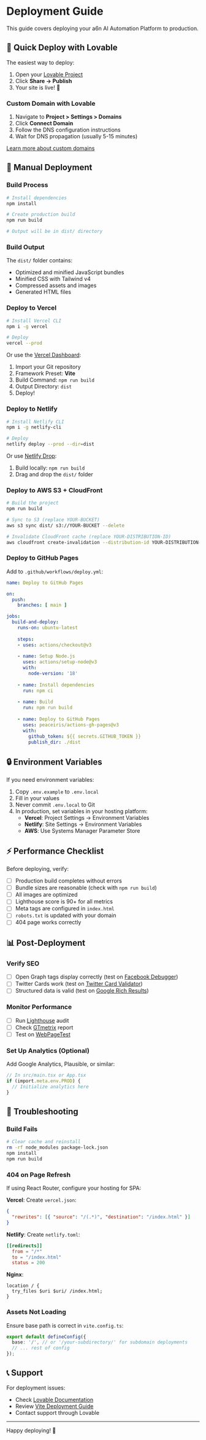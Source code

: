 # Deployment Guide

This guide covers deploying your a6n AI Automation Platform to production.

## 🚀 Quick Deploy with Lovable

The easiest way to deploy:

1. Open your [Lovable Project](https://lovable.dev/projects/c5fe5b12-4670-4eaf-a113-439d4cad4a2c)
2. Click **Share → Publish**
3. Your site is live! 🎉

### Custom Domain with Lovable

1. Navigate to **Project > Settings > Domains**
2. Click **Connect Domain**
3. Follow the DNS configuration instructions
4. Wait for DNS propagation (usually 5-15 minutes)

[Learn more about custom domains](https://docs.lovable.dev/features/custom-domain#custom-domain)

## 🔨 Manual Deployment

### Build Process

```bash
# Install dependencies
npm install

# Create production build
npm run build

# Output will be in dist/ directory
```

### Build Output

The `dist/` folder contains:
- Optimized and minified JavaScript bundles
- Minified CSS with Tailwind v4
- Compressed assets and images
- Generated HTML files

### Deploy to Vercel

```bash
# Install Vercel CLI
npm i -g vercel

# Deploy
vercel --prod
```

Or use the [Vercel Dashboard](https://vercel.com):
1. Import your Git repository
2. Framework Preset: **Vite**
3. Build Command: `npm run build`
4. Output Directory: `dist`
5. Deploy!

### Deploy to Netlify

```bash
# Install Netlify CLI
npm i -g netlify-cli

# Deploy
netlify deploy --prod --dir=dist
```

Or use [Netlify Drop](https://app.netlify.com/drop):
1. Build locally: `npm run build`
2. Drag and drop the `dist/` folder

### Deploy to AWS S3 + CloudFront

```bash
# Build the project
npm run build

# Sync to S3 (replace YOUR-BUCKET)
aws s3 sync dist/ s3://YOUR-BUCKET --delete

# Invalidate CloudFront cache (replace YOUR-DISTRIBUTION-ID)
aws cloudfront create-invalidation --distribution-id YOUR-DISTRIBUTION-ID --paths "/*"
```

### Deploy to GitHub Pages

Add to `.github/workflows/deploy.yml`:

```yaml
name: Deploy to GitHub Pages

on:
  push:
    branches: [ main ]

jobs:
  build-and-deploy:
    runs-on: ubuntu-latest
    
    steps:
    - uses: actions/checkout@v3
    
    - name: Setup Node.js
      uses: actions/setup-node@v3
      with:
        node-version: '18'
        
    - name: Install dependencies
      run: npm ci
      
    - name: Build
      run: npm run build
      
    - name: Deploy to GitHub Pages
      uses: peaceiris/actions-gh-pages@v3
      with:
        github_token: ${{ secrets.GITHUB_TOKEN }}
        publish_dir: ./dist
```

## 🔒 Environment Variables

If you need environment variables:

1. Copy `.env.example` to `.env.local`
2. Fill in your values
3. Never commit `.env.local` to Git
4. In production, set variables in your hosting platform:
   - **Vercel**: Project Settings → Environment Variables
   - **Netlify**: Site Settings → Environment Variables
   - **AWS**: Use Systems Manager Parameter Store

## ⚡ Performance Checklist

Before deploying, verify:

- [ ] Production build completes without errors
- [ ] Bundle sizes are reasonable (check with `npm run build`)
- [ ] All images are optimized
- [ ] Lighthouse score is 90+ for all metrics
- [ ] Meta tags are configured in `index.html`
- [ ] `robots.txt` is updated with your domain
- [ ] 404 page works correctly

## 📊 Post-Deployment

### Verify SEO

- [ ] Open Graph tags display correctly (test on [Facebook Debugger](https://developers.facebook.com/tools/debug/))
- [ ] Twitter Cards work (test on [Twitter Card Validator](https://cards-dev.twitter.com/validator))
- [ ] Structured data is valid (test on [Google Rich Results](https://search.google.com/test/rich-results))

### Monitor Performance

- [ ] Run [Lighthouse](https://pagespeed.web.dev/) audit
- [ ] Check [GTmetrix](https://gtmetrix.com/) report
- [ ] Test on [WebPageTest](https://www.webpagetest.org/)

### Set Up Analytics (Optional)

Add Google Analytics, Plausible, or similar:

```typescript
// In src/main.tsx or App.tsx
if (import.meta.env.PROD) {
  // Initialize analytics here
}
```

## 🐛 Troubleshooting

### Build Fails

```bash
# Clear cache and reinstall
rm -rf node_modules package-lock.json
npm install
npm run build
```

### 404 on Page Refresh

If using React Router, configure your hosting for SPA:

**Vercel**: Create `vercel.json`:
```json
{
  "rewrites": [{ "source": "/(.*)", "destination": "/index.html" }]
}
```

**Netlify**: Create `netlify.toml`:
```toml
[[redirects]]
  from = "/*"
  to = "/index.html"
  status = 200
```

**Nginx**:
```nginx
location / {
  try_files $uri $uri/ /index.html;
}
```

### Assets Not Loading

Ensure base path is correct in `vite.config.ts`:

```typescript
export default defineConfig({
  base: '/', // or '/your-subdirectory/' for subdomain deployments
  // ... rest of config
});
```

## 📞 Support

For deployment issues:
- Check [Lovable Documentation](https://docs.lovable.dev/)
- Review [Vite Deployment Guide](https://vitejs.dev/guide/static-deploy.html)
- Contact support through Lovable

---

Happy deploying! 🚀
